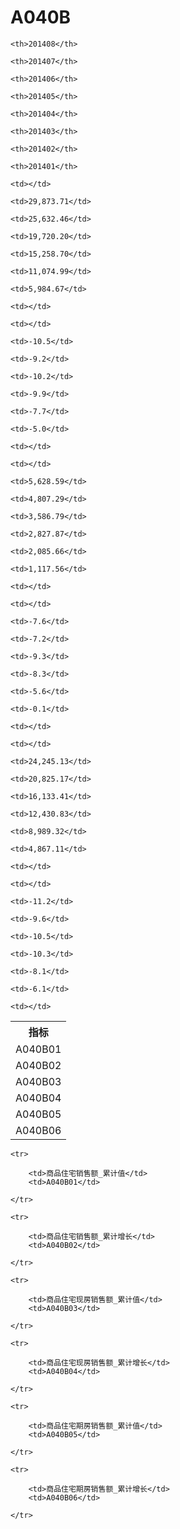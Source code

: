 A040B
======


<table>

<tr>
    <th>指标</th>
    
    <th>201408</th>
    
    <th>201407</th>
    
    <th>201406</th>
    
    <th>201405</th>
    
    <th>201404</th>
    
    <th>201403</th>
    
    <th>201402</th>
    
    <th>201401</th>
    
</tr>


<tr>
    <td>A040B01</td>
    
    <td></td>
    
    <td>29,873.71</td>
    
    <td>25,632.46</td>
    
    <td>19,720.20</td>
    
    <td>15,258.70</td>
    
    <td>11,074.99</td>
    
    <td>5,984.67</td>
    
    <td></td>
    

</tr>

<tr>
    <td>A040B02</td>
    
    <td></td>
    
    <td>-10.5</td>
    
    <td>-9.2</td>
    
    <td>-10.2</td>
    
    <td>-9.9</td>
    
    <td>-7.7</td>
    
    <td>-5.0</td>
    
    <td></td>
    

</tr>

<tr>
    <td>A040B03</td>
    
    <td></td>
    
    <td>5,628.59</td>
    
    <td>4,807.29</td>
    
    <td>3,586.79</td>
    
    <td>2,827.87</td>
    
    <td>2,085.66</td>
    
    <td>1,117.56</td>
    
    <td></td>
    

</tr>

<tr>
    <td>A040B04</td>
    
    <td></td>
    
    <td>-7.6</td>
    
    <td>-7.2</td>
    
    <td>-9.3</td>
    
    <td>-8.3</td>
    
    <td>-5.6</td>
    
    <td>-0.1</td>
    
    <td></td>
    

</tr>

<tr>
    <td>A040B05</td>
    
    <td></td>
    
    <td>24,245.13</td>
    
    <td>20,825.17</td>
    
    <td>16,133.41</td>
    
    <td>12,430.83</td>
    
    <td>8,989.32</td>
    
    <td>4,867.11</td>
    
    <td></td>
    

</tr>

<tr>
    <td>A040B06</td>
    
    <td></td>
    
    <td>-11.2</td>
    
    <td>-9.6</td>
    
    <td>-10.5</td>
    
    <td>-10.3</td>
    
    <td>-8.1</td>
    
    <td>-6.1</td>
    
    <td></td>
    

</tr>


</table>

<table>
    
    <tr>

        <td>商品住宅销售额_累计值</td>
        <td>A040B01</td>

    </tr>
    
    <tr>

        <td>商品住宅销售额_累计增长</td>
        <td>A040B02</td>

    </tr>
    
    <tr>

        <td>商品住宅现房销售额_累计值</td>
        <td>A040B03</td>

    </tr>
    
    <tr>

        <td>商品住宅现房销售额_累计增长</td>
        <td>A040B04</td>

    </tr>
    
    <tr>

        <td>商品住宅期房销售额_累计值</td>
        <td>A040B05</td>

    </tr>
    
    <tr>

        <td>商品住宅期房销售额_累计增长</td>
        <td>A040B06</td>

    </tr>
    
</table>